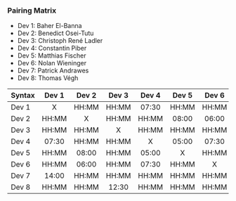 ### Pairing Matrix
* Dev 1: Baher El-Banna
* Dev 2: Benedict Osei-Tutu
* Dev 3: Christoph René Ladler
* Dev 4: Constantin Piber
* Dev 5: Matthias Fischer
* Dev 6: Nolan Wieninger
* Dev 7: Patrick Andrawes
* Dev 8: Thomas Végh

| Syntax      | Dev 1   	  | Dev 2   	  | Dev 3   	  | Dev 4   	  | Dev 5   	  | Dev 6   	  | Dev 7   	  | Dev 8   	  |
| :---        |    :----:   |    :----:   |    :----:   |    :----:   |    :----:   |    :----:   |    :----:   |    :----:   |
| Dev 1       | X           | HH:MM       | HH:MM       | 07:30       | HH:MM       | HH:MM       | 14:00       | HH:MM       |
| Dev 2       | HH:MM       | X           | HH:MM       | HH:MM       | 08:00       | 06:00       | HH:MM       | HH:MM       |
| Dev 3       | HH:MM       | HH:MM       | X           | HH:MM       | HH:MM       | HH:MM       | HH:MM       | 12:30       |
| Dev 4       | 07:30       | HH:MM       | HH:MM       | X           | 05:00       | 07:30       | HH:MM       | HH:MM       |
| Dev 5       | HH:MM       | 08:00       | HH:MM       | 05:00       | X           | HH:MM       | HH:MM       | HH:MM       |
| Dev 6       | HH:MM       | 06:00       | HH:MM       | 07:30       | HH:MM       | X           | HH:MM       | HH:MM       |
| Dev 7       | 14:00       | HH:MM       | HH:MM       | HH:MM       | HH:MM       | HH:MM       | X           | HH:MM       |
| Dev 8       | HH:MM       | HH:MM       | 12:30       | HH:MM       | HH:MM       | HH:MM       | HH:MM       | X           |
